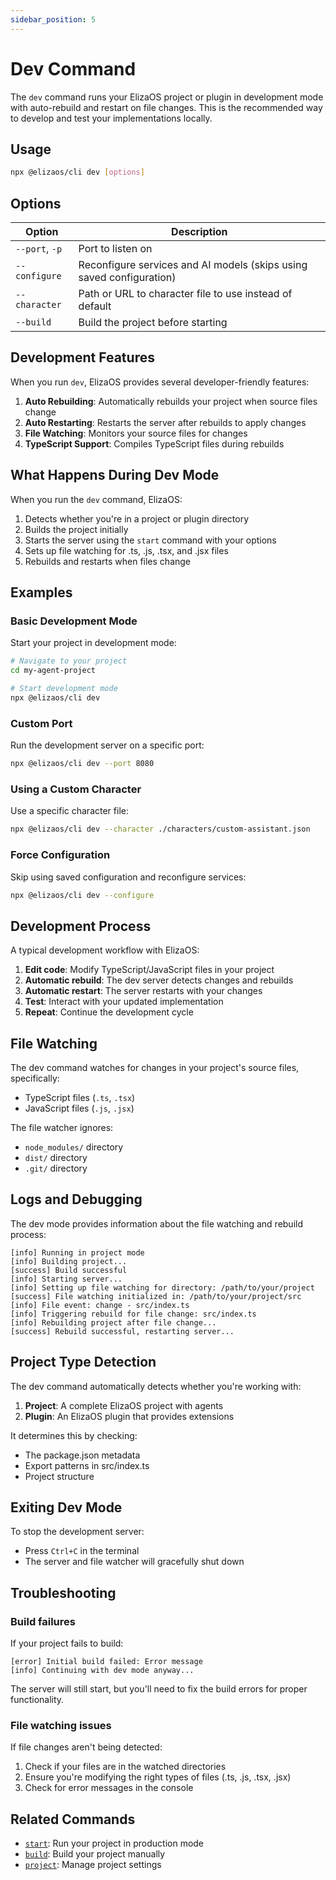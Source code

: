 ```yaml
---
sidebar_position: 5
---
```


# Dev Command

The `dev` command runs your ElizaOS project or plugin in development mode with auto-rebuild and restart on file changes. This is the recommended way to develop and test your implementations locally.

## Usage

```bash
npx @elizaos/cli dev [options]
```

## Options

| Option         | Description                                                          |
| -------------- | -------------------------------------------------------------------- |
| `--port`, `-p` | Port to listen on                                                    |
| `--configure`  | Reconfigure services and AI models (skips using saved configuration) |
| `--character`  | Path or URL to character file to use instead of default              |
| `--build`      | Build the project before starting                                    |

## Development Features

When you run `dev`, ElizaOS provides several developer-friendly features:

1. **Auto Rebuilding**: Automatically rebuilds your project when source files change
2. **Auto Restarting**: Restarts the server after rebuilds to apply changes
3. **File Watching**: Monitors your source files for changes
4. **TypeScript Support**: Compiles TypeScript files during rebuilds

## What Happens During Dev Mode

When you run the `dev` command, ElizaOS:

1. Detects whether you're in a project or plugin directory
2. Builds the project initially
3. Starts the server using the `start` command with your options
4. Sets up file watching for .ts, .js, .tsx, and .jsx files
5. Rebuilds and restarts when files change

## Examples

### Basic Development Mode

Start your project in development mode:

```bash
# Navigate to your project
cd my-agent-project

# Start development mode
npx @elizaos/cli dev
```

### Custom Port

Run the development server on a specific port:

```bash
npx @elizaos/cli dev --port 8080
```

### Using a Custom Character

Use a specific character file:

```bash
npx @elizaos/cli dev --character ./characters/custom-assistant.json
```

### Force Configuration

Skip using saved configuration and reconfigure services:

```bash
npx @elizaos/cli dev --configure
```

## Development Process

A typical development workflow with ElizaOS:

1. **Edit code**: Modify TypeScript/JavaScript files in your project
2. **Automatic rebuild**: The dev server detects changes and rebuilds
3. **Automatic restart**: The server restarts with your changes
4. **Test**: Interact with your updated implementation
5. **Repeat**: Continue the development cycle

## File Watching

The dev command watches for changes in your project's source files, specifically:

- TypeScript files (`.ts`, `.tsx`)
- JavaScript files (`.js`, `.jsx`)

The file watcher ignores:

- `node_modules/` directory
- `dist/` directory
- `.git/` directory

## Logs and Debugging

The dev mode provides information about the file watching and rebuild process:

```
[info] Running in project mode
[info] Building project...
[success] Build successful
[info] Starting server...
[info] Setting up file watching for directory: /path/to/your/project
[success] File watching initialized in: /path/to/your/project/src
[info] File event: change - src/index.ts
[info] Triggering rebuild for file change: src/index.ts
[info] Rebuilding project after file change...
[success] Rebuild successful, restarting server...
```

## Project Type Detection

The dev command automatically detects whether you're working with:

1. **Project**: A complete ElizaOS project with agents
2. **Plugin**: An ElizaOS plugin that provides extensions

It determines this by checking:

- The package.json metadata
- Export patterns in src/index.ts
- Project structure

## Exiting Dev Mode

To stop the development server:

- Press `Ctrl+C` in the terminal
- The server and file watcher will gracefully shut down

## Troubleshooting

### Build failures

If your project fails to build:

```
[error] Initial build failed: Error message
[info] Continuing with dev mode anyway...
```

The server will still start, but you'll need to fix the build errors for proper functionality.

### File watching issues

If file changes aren't being detected:

1. Check if your files are in the watched directories
2. Ensure you're modifying the right types of files (.ts, .js, .tsx, .jsx)
3. Check for error messages in the console

## Related Commands

- [`start`](./start.md): Run your project in production mode
- [`build`](./projects.md): Build your project manually
- [`project`](./projects.md): Manage project settings

